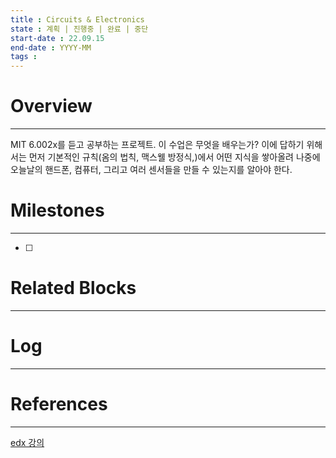 ```yaml
---
title : Circuits & Electronics
state : 계획 | 진행중 | 완료 | 중단
start-date : 22.09.15
end-date : YYYY-MM
tags :
---
```

# Overview
---
MIT 6.002x를 듣고 공부하는 프로젝트.
이 수업은 무엇을 배우는가? 이에 답하기 위해서는 먼저 기본적인 규칙(옴의 법칙, 맥스웰 방정식,)에서 어떤 지식을 쌓아올려 나중에 오늘날의 핸드폰, 컴퓨터, 그리고 여러 센서들을 만들 수 있는지를 알아야 한다.



# Milestones
---
- [ ] 


# Related Blocks
---

# Log
---

# References
---
[edx 강의](https://learning.edx.org/course/course-v1:MITx+6.002.1x+2T2019/home)
